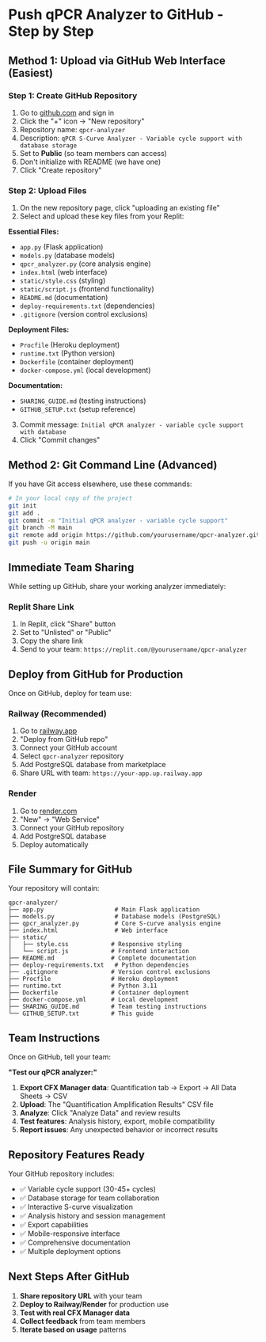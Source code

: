 # Push qPCR Analyzer to GitHub - Step by Step

## Method 1: Upload via GitHub Web Interface (Easiest)

### Step 1: Create GitHub Repository
1. Go to [github.com](https://github.com) and sign in
2. Click the "+" icon → "New repository"
3. Repository name: `qpcr-analyzer`
4. Description: `qPCR S-Curve Analyzer - Variable cycle support with database storage`
5. Set to **Public** (so team members can access)
6. Don't initialize with README (we have one)
7. Click "Create repository"

### Step 2: Upload Files
1. On the new repository page, click "uploading an existing file"
2. Select and upload these key files from your Replit:

**Essential Files:**
- `app.py` (Flask application)
- `models.py` (database models)
- `qpcr_analyzer.py` (core analysis engine)
- `index.html` (web interface)
- `static/style.css` (styling)
- `static/script.js` (frontend functionality)
- `README.md` (documentation)
- `deploy-requirements.txt` (dependencies)
- `.gitignore` (version control exclusions)

**Deployment Files:**
- `Procfile` (Heroku deployment)
- `runtime.txt` (Python version)
- `Dockerfile` (container deployment)
- `docker-compose.yml` (local development)

**Documentation:**
- `SHARING_GUIDE.md` (testing instructions)
- `GITHUB_SETUP.txt` (setup reference)

3. Commit message: `Initial qPCR analyzer - variable cycle support with database`
4. Click "Commit changes"

## Method 2: Git Command Line (Advanced)

If you have Git access elsewhere, use these commands:

```bash
# In your local copy of the project
git init
git add .
git commit -m "Initial qPCR analyzer - variable cycle support"
git branch -M main
git remote add origin https://github.com/yourusername/qpcr-analyzer.git
git push -u origin main
```

## Immediate Team Sharing

While setting up GitHub, share your working analyzer immediately:

### Replit Share Link
1. In Replit, click "Share" button
2. Set to "Unlisted" or "Public"
3. Copy the share link
4. Send to your team: `https://replit.com/@yourusername/qpcr-analyzer`

## Deploy from GitHub for Production

Once on GitHub, deploy for team use:

### Railway (Recommended)
1. Go to [railway.app](https://railway.app)
2. "Deploy from GitHub repo"
3. Connect your GitHub account
4. Select `qpcr-analyzer` repository
5. Add PostgreSQL database from marketplace
6. Share URL with team: `https://your-app.up.railway.app`

### Render
1. Go to [render.com](https://render.com)
2. "New" → "Web Service"
3. Connect your GitHub repository
4. Add PostgreSQL database
5. Deploy automatically

## File Summary for GitHub

Your repository will contain:

```
qpcr-analyzer/
├── app.py                    # Main Flask application
├── models.py                 # Database models (PostgreSQL)
├── qpcr_analyzer.py          # Core S-curve analysis engine
├── index.html                # Web interface
├── static/
│   ├── style.css            # Responsive styling
│   └── script.js            # Frontend interaction
├── README.md                # Complete documentation
├── deploy-requirements.txt   # Python dependencies
├── .gitignore               # Version control exclusions
├── Procfile                 # Heroku deployment
├── runtime.txt              # Python 3.11
├── Dockerfile               # Container deployment
├── docker-compose.yml       # Local development
├── SHARING_GUIDE.md         # Team testing instructions
└── GITHUB_SETUP.txt         # This guide
```

## Team Instructions

Once on GitHub, tell your team:

**"Test our qPCR analyzer:"**
1. **Export CFX Manager data**: Quantification tab → Export → All Data Sheets → CSV
2. **Upload**: The "Quantification Amplification Results" CSV file
3. **Analyze**: Click "Analyze Data" and review results
4. **Test features**: Analysis history, export, mobile compatibility
5. **Report issues**: Any unexpected behavior or incorrect results

## Repository Features Ready

Your GitHub repository includes:
- ✅ Variable cycle support (30-45+ cycles)
- ✅ Database storage for team collaboration
- ✅ Interactive S-curve visualization
- ✅ Analysis history and session management
- ✅ Export capabilities
- ✅ Mobile-responsive interface
- ✅ Comprehensive documentation
- ✅ Multiple deployment options

## Next Steps After GitHub

1. **Share repository URL** with your team
2. **Deploy to Railway/Render** for production use
3. **Test with real CFX Manager data**
4. **Collect feedback** from team members
5. **Iterate based on usage** patterns